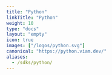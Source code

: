 ```yaml
---
title: "Python"
linkTitle: "Python"
weight: 10
type: "docs"
layout: "empty"
icon: true
images: ["/logos/python.svg"]
canonical: "https://python.viam.dev/"
aliases:
  - /sdks/python/
---
```

